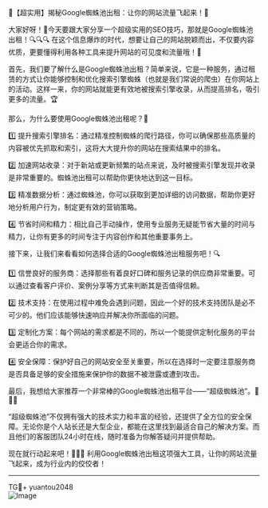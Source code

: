 🎉【超实用】揭秘Google蜘蛛池出租：让你的网站流量飞起来！🚀

大家好呀！👋今天要跟大家分享一个超级实用的SEO技巧，那就是Google蜘蛛池出租！🔍🔍🔍 在这个信息爆炸的时代，想要让自己的网站脱颖而出，不仅要内容优质，更要懂得利用各种工具来提升网站的可见度和流量哦！🌟

首先，我们要了解什么是Google蜘蛛池出租？简单来说，它是一种服务，通过租赁的方式让你能够控制和优化搜索引擎蜘蛛（也就是我们常说的爬虫）在你网站上的活动。这样一来，你的网站就能更有效地被搜索引擎收录，从而提高排名，吸引更多的流量。🏆

那么，为什么要使用Google蜘蛛池出租呢？🤔

1️⃣ 提升搜索引擎排名：通过精准控制蜘蛛的爬行路径，你可以确保那些高质量的内容被优先抓取和索引，这将大大提升你的网站在搜索结果中的排名。

2️⃣ 加速网站收录：对于新站或更新频繁的站点来说，及时被搜索引擎发现并收录是非常重要的。蜘蛛池出租可以帮助你更快地达到这一目标。

3️⃣ 精准数据分析：通过蜘蛛池，你可以获取到更加详细的访问数据，帮助你更好地分析用户行为，制定更有效的营销策略。

4️⃣ 节省时间和精力：相比自己手动操作，使用专业服务无疑能节省大量的时间与精力，让你有更多的时间专注于内容创作和其他重要事务上。

接下来，让我们来看看如何选择合适的Google蜘蛛池出租服务吧！🔍

1️⃣ 信誉良好的服务商：选择那些有着良好口碑和服务记录的供应商非常重要。可以通过查看客户评价、案例分享等方式来判断其是否值得信赖。

2️⃣ 技术支持：在使用过程中难免会遇到问题，因此一个好的技术支持团队是必不可少的。他们应该能够快速响应并解决你所面临的问题。

3️⃣ 定制化方案：每个网站的需求都是不同的，所以一个能提供定制化服务的平台会更适合你的需求。

4️⃣ 安全保障：保护好自己的网站安全至关重要，所以在选择时一定要注意服务商是否具备足够的安全措施来保护你的数据不被泄露或遭到攻击。

最后，我想给大家推荐一个非常棒的Google蜘蛛池出租平台——“超级蜘蛛池”。🌟🌟🌟

“超级蜘蛛池”不仅拥有强大的技术实力和丰富的经验，还提供了全方位的安全保障。无论你是个人站长还是大型企业，都能在这里找到最适合自己的解决方案。而且他们的客服团队24小时在线，随时准备为你解答疑问并提供帮助。

现在就行动起来吧！🚀🚀🚀 利用Google蜘蛛池出租这项强大工具，让你的网站流量飞起来，成为行业内的佼佼者！

---

TG💪+ yuantou2048  
![Image](https://github.com/user-attachments/assets/42a5a4a5-fea9-4a1d-8aa0-73e57e430cca)